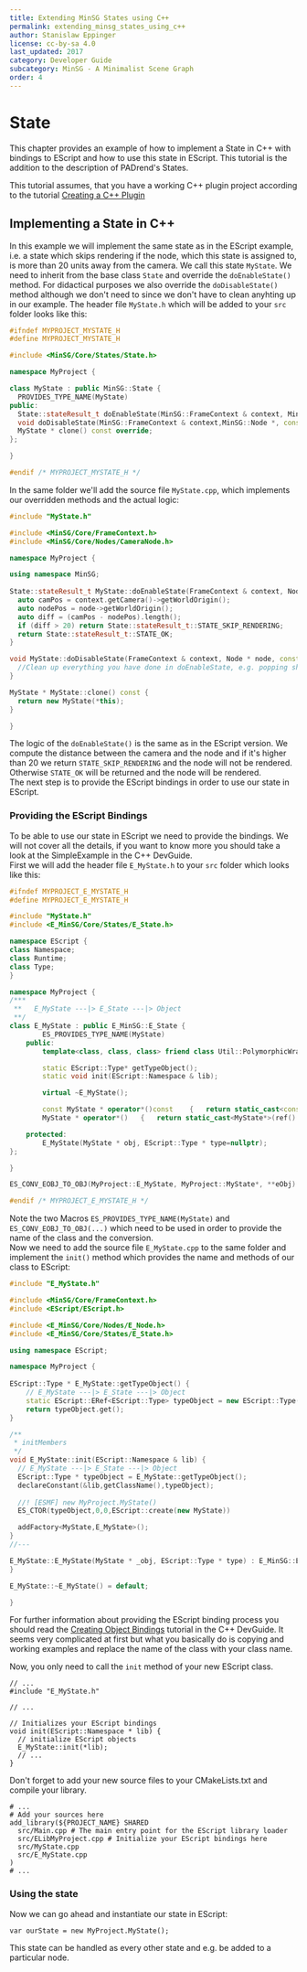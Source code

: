 ```yaml
---
title: Extending MinSG States using C++
permalink: extending_minsg_states_using_c++
author: Stanislaw Eppinger
license: cc-by-sa 4.0
last_updated: 2017
category: Developer Guide
subcategory: MinSG - A Minimalist Scene Graph
order: 4
---
```

<!------------------------------------------------------------------------------------------------
This work is licensed under the Creative Commons Attribution-ShareAlike 4.0 International License.
 To view a copy of this license, visit http://creativecommons.org/licenses/by-sa/4.0/.
 Author: Stanislaw Eppinger (eppinger@mail.uni-paderborn.de)
 PADrend Version 1.0.0
------------------------------------------------------------------------------------------------->


# State

This chapter provides an example of how to implement a State in C++ with bindings to EScript and how to use this state in EScript. This tutorial is the addition to the description of PADrend's States. 

This tutorial assumes, that you have a working C++ plugin project according to the tutorial [Creating a C++ Plugin](../../../3_Development_Guide/2_C++/1_Creating_a_C++_Plugin/Creating_a_C++_Plugin.md)

## Implementing a State in C++

In this example we will implement the same state as in the EScript example, i.e. a state which skips rendering if the node, which this state is assigned to, is more than 20 units away from the camera. We call this state `MyState`. We need to inherit from the base class `State` and override the `doEnableState()` method. For didactical purposes we also override the `doDisableState()` method although we don't need to since we don't have to clean anyhting up in our example. The header file `MyState.h` which will be added to your `src` folder looks like this: 

<!---INCLUDE src=files/MyState.h, start=7, end=24--->
<!---BEGINN_CODESECTION--->
<!---Automaticly generated section. Do not edit!!!--->
```cpp
#ifndef MYPROJECT_MYSTATE_H
#define MYPROJECT_MYSTATE_H

#include <MinSG/Core/States/State.h>

namespace MyProject {

class MyState : public MinSG::State {
  PROVIDES_TYPE_NAME(MyState)
public:
  State::stateResult_t doEnableState(MinSG::FrameContext & context, MinSG::Node * node, const MinSG::RenderParam & rp) override;
  void doDisableState(MinSG::FrameContext & context,MinSG::Node *, const MinSG::RenderParam & rp) override;
  MyState * clone() const override;
};

}

#endif /* MYPROJECT_MYSTATE_H */
```
<!---END_CODESECTION--->

In the same folder we'll add the source file `MyState.cpp`, which implements our overridden methods and the actual logic:

<!---INCLUDE src=files/MyState.cpp, start=7, end=32--->
<!---BEGINN_CODESECTION--->
<!---Automaticly generated section. Do not edit!!!--->
```cpp
#include "MyState.h"

#include <MinSG/Core/FrameContext.h>
#include <MinSG/Core/Nodes/CameraNode.h>

namespace MyProject {

using namespace MinSG;
  
State::stateResult_t MyState::doEnableState(FrameContext & context, Node * node, const RenderParam & rp){
  auto camPos = context.getCamera()->getWorldOrigin();
  auto nodePos = node->getWorldOrigin();
  auto diff = (camPos - nodePos).length();
  if (diff > 20) return State::stateResult_t::STATE_SKIP_RENDERING;
  return State::stateResult_t::STATE_OK;
}

void MyState::doDisableState(FrameContext & context, Node * node, const RenderParam & rp) {
  //Clean up everything you have done in doEnableState, e.g. popping shaders from the rendering context
}

MyState * MyState::clone() const {
  return new MyState(*this);
}

}
```
<!---END_CODESECTION--->

The logic of the `doEnableState()` is the same as in the EScript version. We compute the distance between the camera and the node and if it's higher than 20 we return `STATE_SKIP_RENDERING` and the node will not be rendered. Otherwise `STATE_OK` will be returned and the node will be rendered.  
The next step is to provide the EScript bindings in order to use our state in EScript.

### Providing the EScript Bindings

To be able to use our state in EScript we need to provide the bindings. We will not cover all the details, if you want to know more you should take a look at the SimpleExample in the C++ DevGuide.  
First we will add the header file `E_MyState.h` to your `src` folder which looks like this: 

<!---INCLUDE src=files/E_MyState.h, start=7, end=44--->
<!---BEGINN_CODESECTION--->
<!---Automaticly generated section. Do not edit!!!--->
```cpp
#ifndef MYPROJECT_E_MYSTATE_H
#define MYPROJECT_E_MYSTATE_H

#include "MyState.h"
#include <E_MinSG/Core/States/E_State.h>

namespace EScript {
class Namespace;
class Runtime;
class Type;
}

namespace MyProject {
/***
 **   E_MyState ---|> E_State ---|> Object
 **/
class E_MyState : public E_MinSG::E_State {
        ES_PROVIDES_TYPE_NAME(MyState)
    public:
        template<class, class, class> friend class Util::PolymorphicWrapperCreator;

        static EScript::Type* getTypeObject();
        static void init(EScript::Namespace & lib);

        virtual ~E_MyState();

        const MyState * operator*()const	{	return static_cast<const MyState*>(ref().get());	}
        MyState * operator*()	{	return static_cast<MyState*>(ref().get());	}

    protected:
        E_MyState(MyState * obj, EScript::Type * type=nullptr);
};

}

ES_CONV_EOBJ_TO_OBJ(MyProject::E_MyState, MyProject::MyState*, **eObj)

#endif /* MYPROJECT_E_MYSTATE_H */
```
<!---END_CODESECTION--->

Note the two Macros `ES_PROVIDES_TYPE_NAME(MyState)` and `ES_CONV_EOBJ_TO_OBJ(...)` which need to be used in order to provide the name of the class and the conversion.  
Now we need to add the source file `E_MyState.cpp` to the same folder and implement the `init()` method which provides the name and methods of our class to EScript:

<!---INCLUDE src=files/E_MyState.cpp, start=7, end=45--->
<!---BEGINN_CODESECTION--->
<!---Automaticly generated section. Do not edit!!!--->
```cpp
#include "E_MyState.h"

#include <MinSG/Core/FrameContext.h>
#include <EScript/EScript.h>

#include <E_MinSG/Core/Nodes/E_Node.h>
#include <E_MinSG/Core/States/E_State.h>

using namespace EScript;

namespace MyProject {
  
EScript::Type * E_MyState::getTypeObject() {
    // E_MyState ---|> E_State ---|> Object
    static EScript::ERef<EScript::Type> typeObject = new EScript::Type(E_State::getTypeObject());
    return typeObject.get();
}

/**
 * initMembers
 */
void E_MyState::init(EScript::Namespace & lib) {
  // E_MyState ---|> E_State ---|> Object
  EScript::Type * typeObject = E_MyState::getTypeObject();
  declareConstant(&lib,getClassName(),typeObject);
  
  //! [ESMF] new MyProject.MyState()
  ES_CTOR(typeObject,0,0,EScript::create(new MyState))

  addFactory<MyState,E_MyState>();
}
//---

E_MyState::E_MyState(MyState * _obj, EScript::Type * type) : E_MinSG::E_State(_obj,type?type:getTypeObject()){
}

E_MyState::~E_MyState() = default;

}
```
<!---END_CODESECTION--->

For further information about providing the EScript binding process you should read the [Creating Object Bindings](../../../3_Development_Guide/2_C++/3_Creating_Object_Bindings/Creating_Object_Bindings.md) tutorial in the C++ DevGuide. It seems very complicated at first but what you basically do is copying and working examples and replace the name of the class with your class name.

Now, you only need to call the `init` method of your new EScript class. 
```
// ...
#include "E_MyState.h"

// ...

// Initializes your EScript bindings
void init(EScript::Namespace * lib) {
  // initialize EScript objects	
  E_MyState::init(*lib);
  // ...
}
```

Don't forget to add your new source files to your CMakeLists.txt and compile your library.
```
# ...
# Add your sources here
add_library(${PROJECT_NAME} SHARED 
  src/Main.cpp # The main entry point for the EScript library loader
  src/ELibMyProject.cpp # Initialize your EScript bindings here
  src/MyState.cpp
  src/E_MyState.cpp
)
# ...
```

### Using the state

Now we can go ahead and instantiate our state in EScript:

```
var ourState = new MyProject.MyState();
```

This state can be handled as every other state and e.g. be added to a particular node.


